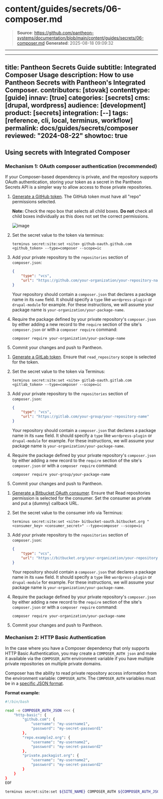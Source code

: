 # content/guides/secrets/06-composer.md

> **Source**: https://github.com/pantheon-systems/documentation/blob/main/content/guides/secrets/06-composer.md
> **Generated**: 2025-08-18 09:09:32

---

---
title: Pantheon Secrets Guide
subtitle: Integrated Composer Usage
description: How to use Pantheon Secrets with Pantheon's Integrated Composer.
contributors: [stovak]
contenttype: [guide]
innav: [true]
categories: [secrets]
cms: [drupal, wordpress]
audience: [development]
product: [secrets]
integration: [--]
tags: [reference, cli, local, terminus, workflow]
permalink: docs/guides/secrets/composer
reviewed: "2024-08-22"
showtoc: true
---

## Using secrets with Integrated Composer

### Mechanism 1: OAuth composer authentication (recommended)
If your Composer-based dependency is private, and the repository supports OAuth authentication, storing your token as a secret in the Pantheon Secrets API is a simpler way to allow access to those private repositories.

<TabList>

<Tab title="GitHub" id="github-setup" active={true}>

1. [Generate a GitHub token](https://docs.github.com/en/authentication/keeping-your-account-and-data-secure/creating-a-personal-access-token). The GitHub token must have all "repo" permissions selected.

    **Note:** Check the repo box that selects all child boxes. **Do not** check all child boxes individually as this does not set the correct permissions.

    ![image](https://user-images.githubusercontent.com/87093053/191616923-67732035-08aa-41c3-9a69-4d954ca02560.png)

1. Set the secret value to the token via terminus:

   ```bash{promptUser: user}
   terminus secret:site:set <site> github-oauth.github.com <github_token> --type=composer --scope=ic
   ```

1. Add your private repository to the `repositories` section of `composer.json`:

    ```json
    {
        "type": "vcs",
        "url": "https://github.com/your-organization/your-repository-name"
    }
    ```

    Your repository should contain a `composer.json` that declares a package name in its `name` field. It should specify a `type` like  `wordpress-plugin` or `drupal-module` for example. For these instructions, we will assume your package name is `your-organization/your-package-name`.

1. Require the package defined by your private repository's `composer.json` by either adding a new record to the `require` section of the site's `composer.json` or with a `composer require` command:

    ```bash{promptUser: user}
    composer require your-organization/your-package-name
    ```

1. Commit your changes and push to Pantheon.

</Tab>

<Tab title="GitLab" id="gitlab-setup">

1. [Generate a GitLab token](https://docs.gitlab.com/ee/user/profile/personal_access_tokens.html). Ensure that `read_repository` scope is selected for the token.

1. Set the secret value to the token via Terminus:

   ```bash{promptUser: user}
   terminus secret:site:set <site> gitlab-oauth.gitlab.com <gitlab_token> --type=composer --scope=ic
   ```

1. Add your private repository to the `repositories` section of `composer.json`:

    ```json
    {
        "type": "vcs",
        "url": "https://gitlab.com/your-group/your-repository-name"
    }
    ```

    Your repository should contain a `composer.json` that declares a package name in its `name` field. It should specify a `type` like  `wordpress-plugin` or `drupal-module` for example. For these instructions, we will assume your package name is `your-organization/your-package-name`.

1. Require the package defined by your private repository's `composer.json` by either adding a new record to the `require` section of the site's `composer.json` or with a `composer require` command:

    ```bash{promptUser: user}
    composer require your-group/your-package-name
    ```

1. Commit your changes and push to Pantheon.

</Tab>

<Tab title="Bitbucket" id="Bitbucket-setup">

1. [Generate a Bitbucket OAuth consumer](https://support.atlassian.com/bitbucket-cloud/docs/use-oauth-on-bitbucket-cloud/). Ensure that Read repositories permission is selected for the consumer. Set the consumer as private and put a (dummy) callback URL.

1. Set the secret value to the consumer info via Terminus:
   ```bash{promptUser: user}
   terminus secret:site:set <site> bitbucket-oauth.bitbucket.org "<consumer_key> <consumer_secret>" --type=composer --scope=ic
   ```

1. Add your private repository to the `repositories` section of `composer.json`:

    ```json
    {
        "type": "vcs",
        "url": "https://bitbucket.org/your-organization/your-repository-name"
    }
    ```

    Your repository should contain a `composer.json` that declares a package name in its `name` field. It should specify a `type` like  `wordpress-plugin` or `drupal-module` for example. For these instructions, we will assume your package name is `your-organization/your-package-name`.

1. Require the package defined by your private repository's `composer.json` by either adding a new record to the `require` section of the site's `composer.json` or with a `composer require` command:

    ```bash{promptUser: user}
    composer require your-organization/your-package-name
    ```

1. Commit your changes and push to Pantheon.

</Tab>

</TabList>

### Mechanism 2: HTTP Basic Authentication

In the case where you have a Composer dependency that only supports HTTP Basic Authentication, you may create a `COMPOSER_AUTH json` and make it available via the `COMPOSER_AUTH` environment variable if you have multiple private repositories on multiple private domains.

Composer has the ability to read private repository access information from the environment variable: `COMPOSER_AUTH`. The `COMPOSER_AUTH` variables must be in a [specific JSON format](https://getcomposer.org/doc/articles/authentication-for-private-packages.md#http-basic).

**Format example:**

```bash
#!/bin/bash

read -e COMPOSER_AUTH_JSON <<< {
    "http-basic": {
        "github.com": {
            "username": "my-username1",
            "password": "my-secret-password1"
        },
        "repo.example2.org": {
            "username": "my-username2",
            "password": "my-secret-password2"
        },
        "private.packagist.org": {
            "username": "my-username2",
            "password": "my-secret-password2"
        }
    }
}
EOF

terminus secret:site:set ${SITE_NAME} COMPOSER_AUTH ${COMPOSER_AUTH_JSON} --type=env --scope=ic
```
